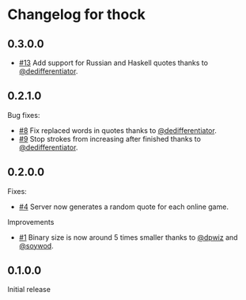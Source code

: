 # Changelog for thock

## 0.3.0.0

- [#13](https://github.com/rmehri01/thock/pull/13) Add support for Russian and Haskell quotes thanks to [@dedifferentiator](https://github.com/dedifferentiator).

## 0.2.1.0

Bug fixes:

- [#8](https://github.com/rmehri01/thock/pull/8) Fix replaced words in quotes thanks to [@dedifferentiator](https://github.com/dedifferentiator).
- [#9](https://github.com/rmehri01/thock/pull/9) Stop strokes from increasing after finished thanks to [@dedifferentiator](https://github.com/dedifferentiator).

## 0.2.0.0

Fixes:

- [#4](https://github.com/rmehri01/thock/issues/4) Server now generates a random quote for each online game.

Improvements

- [#1](https://github.com/rmehri01/thock/issues/1) Binary size is now around 5 times smaller thanks to [@dpwiz](https://github.com/dpwiz) and [@soywod](https://github.com/soywod).

## 0.1.0.0

Initial release
